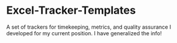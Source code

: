 # Excel-Tracker-Templates
A set of trackers for timekeeping, metrics, and quality assurance I developed for my current position. I have generalized the info!
